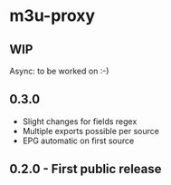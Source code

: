 # m3u-proxy

## WIP
  Async: to be worked on :-)
  
## 0.3.0
  - Slight changes for fields regex
  - Multiple exports possible per source
  - EPG automatic on first source

## 0.2.0 - First public release
